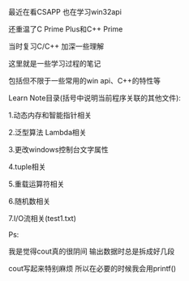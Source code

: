 最近在看CSAPP 也在学习win32api

还重温了C Prime Plus和C++ Prime

当时复习C/C++ 加深一些理解

这里就是一些学习过程的笔记

包括但不限于一些常用的win api、C++的特性等

Learn Note目录(括号中说明当前程序关联的其他文件):

1.动态内存和智能指针相关

2.泛型算法 Lambda相关

3.更改windows控制台文字属性

4.tuple相关

5.重载运算符相关

6.随机数相关

7.I/O流相关(test1.txt)

Ps:

我是觉得cout真的很阴间 输出数据时总是拆成好几段

cout写起来特别麻烦 所以在必要的时候我会用printf()
